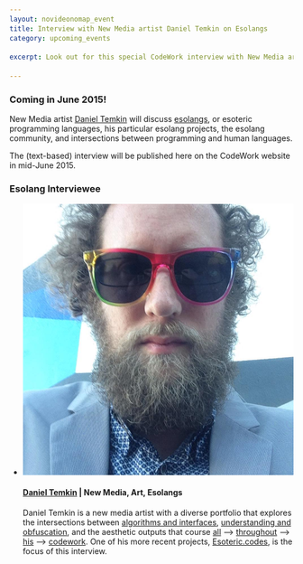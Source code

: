 ```yaml
---
layout: novideonomap_event
title: Interview with New Media artist Daniel Temkin on Esolangs
category: upcoming_events

excerpt: Look out for this special CodeWork interview with New Media artist <a href="http://danieltemkin.com/" target="_blank">Daniel Temkin</a>. We will discuss esolangs, or esoteric programming languages, his particular esolang projects, the esolang community, and intersections between programming and human languages.

---
```


### Coming in June 2015!

New Media artist [Daniel Temkin](http://danieltemkin.com/) will discuss [esolangs](http://esoteric.codes), or esoteric programming languages, his particular esolang projects, the esolang community, and intersections between programming and human languages.

The (text-based) interview will be published here on the CodeWork website in mid-June 2015.

<!-- INTERVIEWEE -->
<section id="speakers" class="speakers">
  <h3 class="section-header">Esolang Interviewee</h3>
  <ul class="speakers-list">
    <li class="speakers-item">
      <span class="speaker-photo">
        <img class="photo" src="/images/temkin.jpg" alt="Profile image of Temkin" />
      </span>
      <h4 class="speakers-name">
        <a href="http://esoteric.codes" target="_blank">Daniel Temkin</a> | New Media, Art, Esolangs
      </h4>
      <p class="speakers-bio">
        Daniel Temkin is a new media artist with a diverse portfolio that explores the intersections between <a href="http://danieltemkin.com/DitherStudies" target="_blank">algorithms and interfaces</a>, <a href="http://danieltemkin.com/Esolangs" target="_blank">understanding and obfuscation</a>, and the aesthetic outputs that course <a href="http://danieltemkin.com/YeepEepEep" target="_blank">all</a> --> <a href="http://danieltemkin.com/ChromaticInfestation" target="_blank">throughout</a> --> <a href="http://danieltemkin.com/UnicodeCompressure" target="_blank">his</a> --> <a href="http://danieltemkin.com/StripeModulator" target="_blank">codework</a>. One of his more recent projects, <a href="http://esoteric.codes" target="_blank">Esoteric.codes</a>, is the focus of this interview.
      </p>
    </li>
  </ul>
</section>
<!-- / INTERVIEWEE -->
